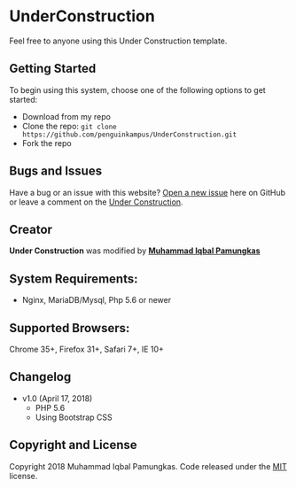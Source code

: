 # UnderConstruction
Feel free to anyone using this Under Construction template.

## Getting Started
To begin using this system, choose one of the following options to get started:
* Download from my repo
* Clone the repo: `git clone https://github.com/penguinkampus/UnderConstruction.git`
* Fork the repo

## Bugs and Issues
Have a bug or an issue with this website? [Open a new issue](https://github.com/penguinkampus/UnderConstruction/issues) here on GitHub or leave a comment on the [Under Construction](https://github.com/penguinkampus/UnderConstruction).

## Creator
**Under Construction** was modified by **[Muhammad Iqbal Pamungkas](https://me.suaiq.com/)**

## System Requirements:
- Nginx, MariaDB/Mysql, Php 5.6 or newer

## Supported Browsers:
Chrome 35+, Firefox 31+, Safari 7+, IE 10+

## Changelog
- v1.0 (April 17, 2018)
  - PHP 5.6
  - Using Bootstrap CSS

## Copyright and License
Copyright 2018 Muhammad Iqbal Pamungkas. Code released under the [MIT](https://github.com/penguinkampus/UnderConstruction/blob/master/LICENSE) license.
